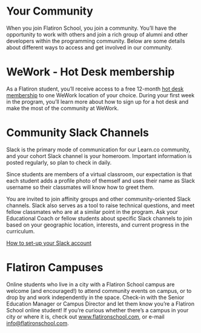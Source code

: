 # Your Community

When you join Flatiron School, you join a community. You’ll have the opportunity to work with others and join a rich group of alumni and other developers within the programming community. Below are some details about different ways to access and get involved in our community.

# WeWork - Hot Desk membership

As a Flatiron student, you’ll receive access to a free 12-month [hot desk membership](https://www.wework.com/workspace/hot-desk) to one WeWork location of your choice. During your first week in the program, you’ll learn more about how to sign up for a hot desk and make the most of the community at WeWork.

# Community Slack Channels
Slack is the primary mode of communication for our Learn.co community, and your cohort Slack channel is your homeroom. Important information is posted regularly, so plan to check in daily.

Since students are members of a virtual classroom, our expectation is that each student adds a profile photo of themself and uses their name as Slack username so their classmates will know how to greet them.

You are invited  to join affinity groups and other community-oriented Slack channels. Slack also serves as a tool to raise technical questions, and meet fellow classmates who are at a similar point in the program.  Ask your Educational Coach or fellow students about specific Slack channels to join based on your geographic location, interests, and current progress in the curriculum.

[How to set-up your Slack account](https://help.learn.co/en/articles/492943-how-to-join-slack)

# Flatiron Campuses
Online students who live in a city with a Flatiron School campus are welcome (and encouraged!) to attend community events on campus, or to drop by and work independently in the space. Check-in with the Senior Education Manager or Campus Director and let them know you’re a Flatiron School online student! If you’re curious whether there’s a campus in your city or where it is, check out www.flatironschool.com, or e-mail info@flatironschool.com.

